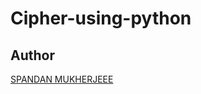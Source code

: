 # Cipher-using-python
<h2>Author</h2>
<a href="https://instagram.com/spanda___n?igshid=MzMyNGUyNmU2YQ==" rel="nofollow">SPANDAN MUKHERJEEE</a>
